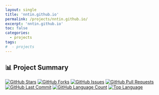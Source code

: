 ```yaml
---
layout: single
title: 'nntin.github.io'
permalink: /projects/nntin.github.io/
excerpt: 'nntin.github.io'
toc: false
categories:
  - projects
tags:
#  - projects
---
```


## 📊 Project Summary

[![GitHub Stars](https://img.shields.io/github/stars/nntin/nntin.github.io?style=flat-square)](https://github.com/nntin/nntin.github.io/stargazers)
[![GitHub Forks](https://img.shields.io/github/forks/nntin/nntin.github.io?style=flat-square)](https://github.com/nntin/nntin.github.io/network)
[![GitHub Issues](https://img.shields.io/github/issues/nntin/nntin.github.io?style=flat-square)](https://github.com/nntin/nntin.github.io/issues)
[![GitHub Pull Requests](https://img.shields.io/github/issues-pr/nntin/nntin.github.io?style=flat-square)](https://github.com/nntin/nntin.github.io/pulls)
[![GitHub Last Commit](https://img.shields.io/github/last-commit/nntin/nntin.github.io?style=flat-square)](https://github.com/nntin/nntin.github.io/commits)
[![GitHub Language Count](https://img.shields.io/github/languages/count/nntin/nntin.github.io?style=flat-square)](https://github.com/nntin/nntin.github.io)
[![Top Language](https://img.shields.io/github/languages/top/nntin/nntin.github.io?style=flat-square)](https://github.com/nntin/nntin.github.io)
